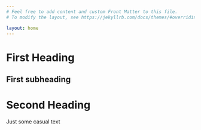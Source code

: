 ```yaml
---
# Feel free to add content and custom Front Matter to this file.
# To modify the layout, see https://jekyllrb.com/docs/themes/#overriding-theme-defaults

layout: home
---
```


<head>
  <h1>First Heading</h1>
  <h2>First subheading</h2>
  <h1>Second Heading</h1>
  <p>Just some casual text</p>
</head>
